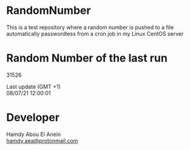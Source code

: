 # RandomNumber    
This is a test repository where a random number is pushed to a file automatically passwordless from a cron job in my Linux CentOS server    
# Random Number of the last run   
31526
      
Last update (GMT +1)    
08/07/21 12:00:01
# Developer    
Hamdy Abou El Anein   
hamdy.aea@protonmail.com
